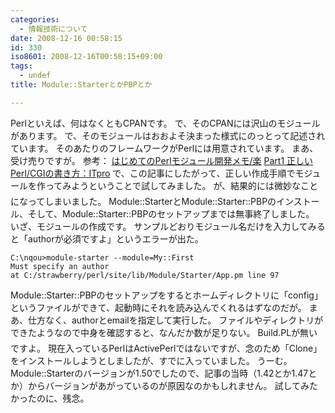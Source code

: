 ```yaml
---
categories:
  - 情報技術について
date: 2008-12-16 00:58:15
id: 330
iso8601: 2008-12-16T00:58:15+09:00
tags:
  - undef
title: Module::StarterとかPBPとか

---
```


Perlといえば、何はなくともCPANです。
で、そのCPANには沢山のモジュールがあります。
で、そのモジュールはおおよそ決まった様式にのっとって記述されています。
そのあたりのフレームワークがPerlには用意されています。
まあ、受け売りですが。
参考：
<a href="http://tech.bayashi.jp/archives/entry/perl/2008/002326.html" target="_blank">はじめてのPerlモジュール開発メモ/楽</a>
<a href="http://itpro.nikkeibp.co.jp/article/COLUMN/20071011/284280/" target="_blank">Part1 正しいPerl/CGIの書き方：ITpro</a>
で、この記事にしたがって、正しい作成手順でモジュールを作ってみようということで試してみました。
&#133;が、結果的には微妙なことになってしまいました。
Module::StarterとModule::Starter::PBPのインストール、そして、Module::Starter::PBPのセットアップまでは無事終了しました。
いざ、モジュールの作成です。
サンプルどおりモジュール名だけを入力してみると「authorが必須ですよ」というエラーが出た。
<pre><code>C:\nqou&#62;module-starter --module=My::First
Must specify an author
at C:/strawberry/perl/site/lib/Module/Starter/App.pm line 97</code></pre>
Module::Starter::PBPのセットアップをするとホームディレクトリに「config」というファイルができて、起動時にそれを読み込んでくれるはずなのだが。
まあ、仕方なく、authorとemailを指定して実行した。
ファイルやディレクトリができたようなので中身を確認すると、なんだか数が足りない。
&#133;Build.PLが無いですよ。
現在入っているPerlはActivePerlではないですが、念のため「Clone」をインストールしようとしましたが、すでに入っていました。
うーむ。
Module::Starterのバージョンが1.50でしたので、記事の当時（1.42とか1.47とか）からバージョンがあがっているのが原因なのかもしれません。
試してみたかったのに、残念。
    	